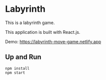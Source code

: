 # Labyrinth

This is a labyrinth game.

This application is built with React.js.

Demo: https://labyrinth-move-game.netlify.app

## Up and Run

```
npm install
npm start
```